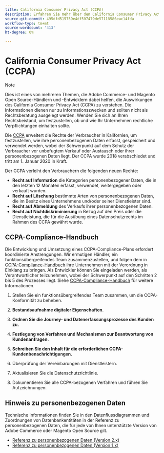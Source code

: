 ```yaml
---
title: California Consumer Privacy Act (CCPA)
description: Erfahren Sie mehr über den California Consumer Privacy Act (CCPA), der die Rechte von Verbrauchern in Kalifornien erweitert, um zu bestimmen, wie ihre personenbezogenen Daten erfasst, gespeichert und verwendet werden.
source-git-commit: 495dfd515759e4df507479de57118586eac14fda
workflow-type: tm+mt
source-wordcount: '413'
ht-degree: 0%

---
```



# California Consumer Privacy Act (CCPA)

>[!NOTE]
>
>Dies ist eines von mehreren Themen, die Adobe Commerce- und Magento Open Source-Händlern und -Entwicklern dabei helfen, die Auswirkungen des California Consumer Privacy Act (CCPA) zu verstehen. Die Informationen dienen nur zu Informationszwecken und sollten nicht als Rechtsberatung ausgelegt werden. Wenden Sie sich an Ihren Rechtsbeistand, um festzustellen, ob und wie Ihr Unternehmen rechtliche Verpflichtungen einhalten sollte.

Die [CCPA](https://oag.ca.gov/privacy/ccpa) erweitert die Rechte der Verbraucher in Kalifornien, um festzustellen, wie ihre personenbezogenen Daten erfasst, gespeichert und verwendet werden, wobei der Schwerpunkt auf dem Schutz der Verbraucher vor unbefugtem Verkauf oder Austausch oder ihrer personenbezogenen Daten liegt. Der CCPA wurde 2018 verabschiedet und tritt am 1. Januar 2020 in Kraft.

Der CCPA verleiht den Verbrauchern die folgenden neuen Rechte:

- **Recht auf Information** die Kategorien personenbezogener Daten, die in den letzten 12 Monaten erfasst, verwendet, weitergegeben oder verkauft wurden.
- **Recht auf Löschung** bestimmte Arten von personenbezogenen Daten, die im Besitz eines Unternehmens und/oder seiner Dienstleister sind.
- **Recht auf Abmeldung** des Verkaufs ihrer personenbezogenen Daten.
- **Recht auf Nichtdiskriminierung** in Bezug auf den Preis oder die Dienstleistung, die für die Ausübung eines Datenschutzrechts im Rahmen des CCPA gewährt wurde.

## CCPA-Compliance-Handbuch

Die Entwicklung und Umsetzung eines CCPA-Compliance-Plans erfordert koordinierte Anstrengungen. Wir ermutigen Händler, ein funktionsübergreifendes Team zusammenzustellen, und folgen dem in [CCPA-Compliance-Handbuch](https://experienceleague.adobe.com/docs/commerce-admin/start/compliance/privacy/compliance-ccpa.html) ihre Unternehmen mit der Verordnung in Einklang zu bringen. Als Entwickler können Sie eingeladen werden, als Verantwortlicher teilzunehmen, wobei der Schwerpunkt auf den Schritten 2 bis 5 des Prozesses liegt. Siehe [CCPA-Compliance-Handbuch](https://experienceleague.adobe.com/docs/commerce-admin/start/compliance/privacy/compliance-ccpa.html) für weitere Informationen.

1. Stellen Sie ein funktionsübergreifendes Team zusammen, um die CCPA-Konformität zu beheben.

1. **Bestandsaufnahme digitaler Eigenschaften.**

1. **Ordnen Sie die Journey- und Datenerfassungsprozesse des Kunden zu.**

1. **Festlegung von Verfahren und Mechanismen zur Beantwortung von Kundenanfragen.**

1. **Schreiben Sie den Inhalt für die erforderlichen CCPA-Kundenbenachrichtigungen.**

1. Überprüfung der Vereinbarungen mit Dienstleistern.

1. Aktualisieren Sie die Datenschutzrichtlinie.

1. Dokumentieren Sie alle CCPA-bezogenen Verfahren und führen Sie Aufzeichnungen.

## Hinweis zu personenbezogenen Daten

Technische Informationen finden Sie in den Datenflussdiagrammen und Zuordnungen von Datenbankentitäten in der Referenz zu personenbezogenen Daten, die für jede von Ihnen unterstützte Version von Adobe Commerce oder Magento Open Source gilt.

- [Referenz zu personenbezogenen Daten (Version 2.x)](data-m2.md)
- [Referenz zu personenbezogenen Daten (Version 1.x)](data-m1.md)
